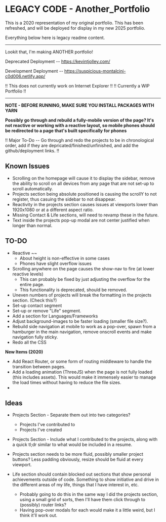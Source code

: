 # LEGACY CODE - Another_Portfolio

This is a 2020 representation of my original portfolio. This has been refreshed, and will be deployed for display in my new 2025 portfolio.

Everything below here is legacy readme content.

---

Lookit that, I'm making ANOTHER portfolio!

Deprecated Deployment -- https://kevintjolley.com/

Development Deployment -- https://suspicious-montalcini-c0d006.netlify.app/

!! This does not currently work on Internet Explorer !!
!! Currently a WIP Portfolio !!

---

**NOTE - BEFORE RUNNING, MAKE SURE YOU INSTALL PACKAGES WITH YARN**

**Possibly go through and rebuild a fully-mobile version of the page? It's not reactive or working with a reactive layout, so mobile phones should be redirected to a page that's built specifically for phones**

!! Major To-Do -- Go through and redo the projects to be in chronological order, add if they are depricated/finished/unfinished, and add the github/deployment links. !!

## Known Issues

- Scrolling on the homepage will cause it to display the sidebar, remove the ability to scroll on all devices from any page that are not set-up to scroll automatically.
- Projects section being absolute positioned is causing the scrollY to not register, thus casuing the sidebar to not disappear.
- Reactivity in the projects section causes issues at viewports lower than 1920x1080 or at a different aspect ratio.
- Missing Contact & Life sections, will need to revamp these in the future.
- Text inside the projects pop-up modal are not center justified when longer than normal.

## TO-DO

- Reactive ~~
  - About height is non-effective in some cases
  - Phones have slight overflow issues
- Scrolling anywhere on the page causes the show-nav to fire (at lower reactive levels)
  - This can probably be fixed by just adjusting the overflow for the entire page.
  - This functionality is deprecated, should be removed.
- Uneven numbers of projects will break the formatting in the projects section. (Check this?)
- Set-up contact segment
- Set-up or remove "Life" segment.
- Add a section for Languages/Frameworks
- Adjust background-images to be faster loading (smaller file size?).
- Rebuild side navigation at mobile to work as a pop-over, spawn from a hamburger in the main navigation, remove onscroll events and make navigation fully sticky.
- Redo all the CSS

**New Items (2020)**

- Add React Router, or some form of routing middleware to handle the transition between pages.
- Add a loading animation (ThreeJS) when the page is not fully loaded (this includes assets). This would make it immensely easier to manage the load times without having to reduce the file sizes.
-

## Ideas

- Projects Section - Separate them out into two categories?
  - Projects I've contributed to
  - Projects I've created
- Projects Section - Include what I contributed to the projects, along with a quick tl;dr similar to what would be included in a resume.
- Projects section needs to be more fluid, possibly smaller project buttons? Less padding obviously, resize should be fluid at every viewport.

- Life section should contain blocked out sections that show personal achievements outside of code. Something to show initiative and drive in the different areas of my life, things that I have interest in, etc.
  - Probably going to do this in the same way I did the projects section, using a small grid of sorts, then I'll have them click through to (possibly) router links?
  - Having pop-over modals for each would make it a little weird, but I think it'll work out.
